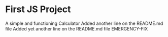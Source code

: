 # First JS Project
A simple and functioning Calculator
Added another line on the README.md file
Added yet another line on the README.md file
EMERGENCY-FIX